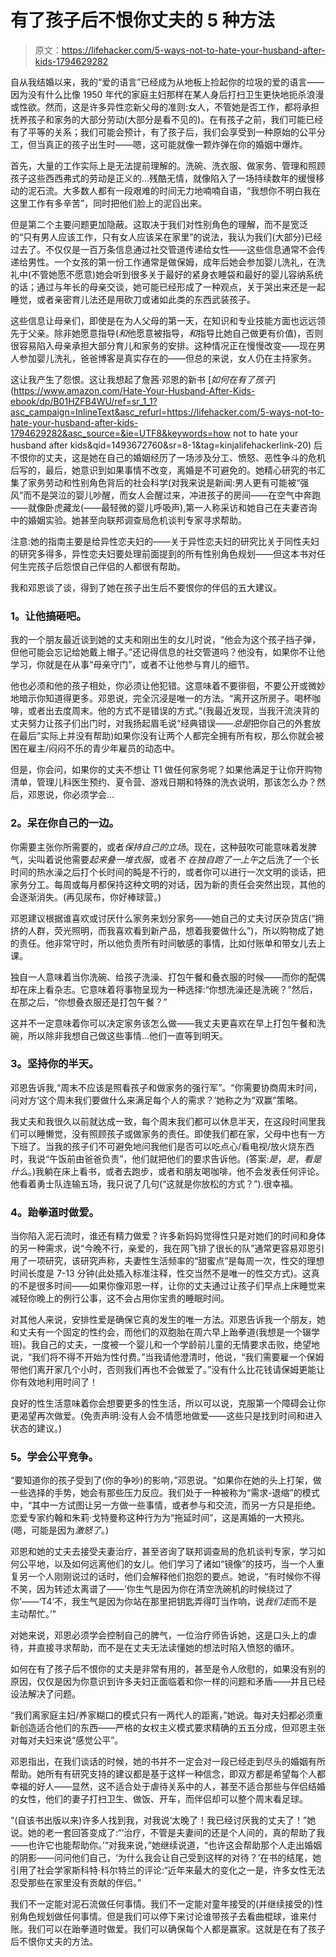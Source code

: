 # 有了孩子后不恨你丈夫的 5 种方法

> 原文：<https://lifehacker.com/5-ways-not-to-hate-your-husband-after-kids-1794629282>

自从我结婚以来，我的“爱的语言”已经成为从地板上捡起你的垃圾的爱的语言——因为没有什么比像 1950 年代的家庭主妇那样在某人身后打扫卫生更快地扼杀浪漫或性欲。然而，这是许多异性恋新父母的准则:女人，不管她是否工作，都将承担抚养孩子和家务的大部分劳动(大部分是看不见的)。在有孩子之前，我们可能已经有了平等的关系；我们可能会预计，有了孩子后，我们会享受到一种原始的公平分工，但当真正的孩子出生时——嗯，这可能就像一颗炸弹在你的婚姻中爆炸。



首先，大量的工作实际上是无法提前理解的。洗碗、洗衣服、做家务、管理和照顾孩子这些西西弗式的劳动是正义的...残酷无情，就像陷入了一场持续数年的缓慢移动的泥石流。大多数人都有一段艰难的时间无力地喃喃自语，“我想你不明白我在这里工作有多辛苦”，同时把他们脸上的泥舀出来。

但是第二个主要问题更加隐蔽。这取决于我们对性别角色的理解，而不是宽泛的“只有男人应该工作，只有女人应该呆在家里”的说法，我认为我们(大部分)已经过去了。不仅仅是一百万条信息通过社交管道传递给女性——这些信息通常不会传递给男性。一个女孩的第一份工作通常是做保姆，成年后她会参加婴儿洗礼，在洗礼中(不管她愿不愿意)她会听到很多关于最好的紧身衣睡袋和最好的婴儿容纳系统的话；通过与年长的母亲交谈，她可能已经形成了一种观点，关于哭出来还是一起睡觉，或者亲密育儿法还是用砍刀或诸如此类的东西武装孩子。

这些信息让母亲们，即使是在为人父母的第一天，在知识和专业技能方面也远远领先于父亲。除非她愿意指导(*和*他愿意被指导，*和*指导比她自己做更有价值)，否则很容易陷入母亲承担大部分育儿和家务的安排。这种情况正在慢慢改变——现在男人参加婴儿洗礼，爸爸博客是真实存在的——但总的来说，女人仍在主持家务。

这让我产生了怨恨。这让我想起了詹茜·邓恩的新书 [*如何在有了孩子*](https://www.amazon.com/Hate-Your-Husband-After-Kids-ebook/dp/B01HZFB4WU/ref=sr_1_1?asc_campaign=InlineText&asc_refurl=https://lifehacker.com/5-ways-not-to-hate-your-husband-after-kids-1794629282&asc_source=&ie=UTF8&keywords=how not to hate your husband after kids&qid=1493672760&sr=8-1&tag=kinjalifehackerlink-20) 后不恨你的丈夫，这是她在自己的婚姻经历了一场涉及分工、愤怒、恶性争斗的危机后写的，最后，她意识到如果事情不改变，离婚是不可避免的。她精心研究的书汇集了家务劳动和性别角色背后的社会科学(对我来说是新闻:男人更有可能被“强风”而不是哭泣的婴儿吵醒，而女人会醒过来，冲进孩子的房间——在空气中奔跑——就像卧虎藏龙(——最轻微的婴儿呼吸声),第一人称采访和她自己在夫妻咨询中的婚姻实验。她甚至向联邦调查局危机谈判专家寻求帮助。

注意:她的指南主要是给异性恋夫妇的——关于异性恋夫妇的研究比关于同性夫妇的研究多得多，异性恋夫妇要处理前面提到的所有性别角色规划——但这本书对任何生完孩子后怨恨自己伴侣的人都很有帮助。

我和邓恩谈了谈，得到了她在孩子出生后不要恨你的伴侣的五大建议。

### **1。让他搞砸吧。**

我的一个朋友最近谈到她的丈夫和刚出生的女儿时说，“他会为这个孩子挡子弹，但他可能会忘记给她戴上帽子。”还记得信息的社交管道吗？他没有，如果你不让他学习，你就是在从事“母亲守门”，或者不让他参与育儿的细节。

他也必须和他的孩子相处，你必须让他犯错。这意味着不要徘徊，不要公开或微妙地暗示你知道得更多。邓恩说，完全沉浸是唯一的方法。“离开这所房子。喝杯咖啡，或者出去度周末。他的方式不是错误的方式。”(我最近发现，当我汗流浃背的丈夫努力让孩子们出门时，对我扬起眉毛说“经典错误——*总是*把你自己的外套放在最后”实际上并没有帮助)如果你没有让两个人都完全拥有所有权，那么你就会被困在雇主/闷闷不乐的青少年雇员的动态中。

但是，你会问，如果你的丈夫不想让 T1 做任何家务呢？如果他满足于让你开购物清单，管理儿科医生预约、夏令营、游戏日期和特殊的洗衣说明，那该怎么办？然后，邓恩说，你必须学会...

### **2。呆在你自己的一边。**

你需要主张你所需要的，或者*保持自己的立场*。现在，这种鼓吹可能意味着发脾气，尖叫着说他需要*起来叠一堆衣服*，或者*不* *在独自跑了一上午*之后洗了一个长时间的热水澡之后打个长时间的盹是不行的，或者你可以进行一次文明的谈话，把家务分工。每周或每月都保持这种文明的对话，因为新的责任会突然出现，其他的会逐渐消失。(再见尿布，你好棒球营。)

邓恩建议根据谁喜欢或讨厌什么家务来划分家务——她自己的丈夫讨厌杂货店(“拥挤的人群，荧光照明，而我喜欢看到新产品，想着我要做什么”)，所以购物成了她的责任。他非常守时，所以他负责所有时间敏感的事情，比如付账单和带女儿去上课。

独自一人意味着当你洗碗、给孩子洗澡、打包午餐和叠衣服的时候——而你的配偶却在床上看杂志。它意味着将事物呈现为一种选择:“你想洗澡还是洗碗？”然后，在那之后，“你想叠衣服还是打包午餐？”

这并不一定意味着你可以决定家务该怎么做——我丈夫更喜欢在早上打包午餐和洗碗，所以除非我想自己做这些事情...他们一直等到明天。

### **3。坚持你的半天。**

邓恩告诉我,“周末不应该是照看孩子和做家务的强行军”。“你需要协商周末时间，问对方‘这个周末我们要做什么来满足每个人的需求？’她称之为“双赢”策略。

我丈夫和我很久以前就达成一致，每个周末我们都可以休息半天，在这段时间里我们可以睡懒觉，没有照顾孩子或做家务的责任。即使我们都在家，父母中也有一方下班了。当我的孩子们不可避免地问我他们是否可以吃点心/看电视/放火烧东西时，我说“午饭前由爸爸负责”，他们就把他们的要求告诉他。(答案:*是*，*是*，*看是什么*。)我躺在床上看书，或者去跑步，或者和朋友喝咖啡，他不会发表任何评论。他看着勇士队连输五场，我只说了几句(“这就是你放松的方式？”).很幸福。

### **4。跆拳道时做爱。**

当你陷入泥石流时，谁还有精力做爱？许多新妈妈觉得性只是对她们的时间和身体的另一种需求，说“今晚不行，亲爱的，我在网飞排了很长的队”通常更容易邓恩引用了一项研究，该研究声称，夫妻性生活频率的“甜蜜点”是每周一次，性交的理想时间长度是 7-13 分钟(此处插入标准注释，性交当然不是唯一的性交方式)。这真的不是很多时间——如果你像邓恩一样，让你的丈夫通过让孩子们早点上床睡觉来减轻你晚上的例行公事，这不会占用你宝贵的睡眠时间。

对其他人来说，安排性爱是确保它真的发生的唯一方法。邓恩告诉我一个朋友，她和丈夫有一个固定的性约会，而他们的双胞胎在周六早上跆拳道(我想是一个辍学班)。我自己的丈夫，一度被一个婴儿和一个学龄前儿童的无情要求击败，绝望地说，“我们将不得不开始为性付费。”当我请他澄清时，他说，“我们需要雇一个保姆带他们离开家几个小时，否则我们再也不会做爱了。”没有什么比花钱请保姆更能让你有效地利用时间了！

良好的性生活意味着你会想要更多的性生活，所以可以说，克服第一个障碍会让你更渴望再次做爱。(免责声明:没有人会不情愿地做爱——这些只是找到时间和进入状态的建议。)

### **5。学会公平竞争。**

“要知道你的孩子受到了(你的争吵)的影响，”邓恩说。“如果你在她的头上打架，做一些选择的手势，她会有那些压力反应。我们处于一种被称为“需求-退缩”的模式中，“其中一方试图让另一方做一些事情，或者参与和交流，而另一方只是拒绝。恋爱专家约翰和朱莉·戈特曼称这种行为为“拖延时间”，这是离婚的一大预兆。(嗯，可能是因为*激怒了*。)

邓恩和她的丈夫去接受夫妻治疗，甚至咨询了联邦调查局的危机谈判专家，学习如何公平地，以及如何远离他们的女儿。他们学习了诸如“镜像”的技巧，当一个人重复另一个人刚刚说过的话时，他们会解释他们抱怨的要点。她说，“有时候你不得不笑，因为转述太离谱了——‘你生气是因为你在清空洗碗机的时候绕过了你’——‘T4’不，我生气是因为你站在那里把钥匙弄得叮当作响，说*我们走*而不是主动帮忙。’"

对她来说，邓恩必须学会控制自己的脾气，一位治疗师告诉她，这是口头上的虐待，并直接寻求帮助，而不是在丈夫无法读懂她的想法时陷入愤怒的循环。

如何在有了孩子后不恨你的丈夫是非常有用的，甚至是令人欣慰的，如果没有别的原因，仅仅是因为你意识到许多夫妇正面临着和你一样的问题和矛盾——并且已经设法解决了问题。

“我们离家庭主妇/养家糊口的模式只有一两代人的距离，”她说。每对夫妇都必须重新创造适合他们的东西——严格的女权主义模式要求精确的五五分成，但邓恩主张对每对夫妇来说“感觉公平”。

邓恩指出，在我们谈话的时候，她的书并不一定会对一段已经走到尽头的婚姻有所帮助。她所有有研究支持的建议都是基于这样一种信念，即双方都是希望每个人都幸福的好人——显然，这不适合处于虐待关系中的人，甚至不适合那些与伴侣结婚的女性，他们的妻子打扫卫生、做饭、开车，而伴侣却可以整个周末看足球。

“(自该书出版以来)许多人找到我，对我说‘太晚了！我已经讨厌我的丈夫了！”她说。她的老一套回答变成了:“‘治疗，不管是夫妻间的还是个人间的，真的帮助了我——也许它也能帮助你。’“对我来说，”她继续说道，“也许这会帮助那个人走出婚姻的阴影——问问他们自己，‘为什么我会让自己受到这样的对待？’在书的结尾，她引用了社会学家斯科特·科尔特兰的评论:“近年来最大的变化之一是，许多女性无法忍受那些在家里没有贡献的伴侣。”

我们不一定能对泥石流做任何事情。我们不一定能对童年接受的(并继续接受的)性别角色规划做任何事情。但是我们可以停下来讨论谁带孩子去看曲棍球，谁来付账。我们可以在跆拳道时做爱。我们可以确保每个人都是赢家。这就是在有了孩子后不恨你丈夫的方法。